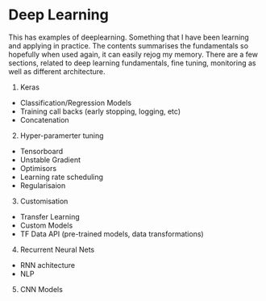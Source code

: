# Deep Learning

This has examples of deeplearning. Something that I have been learning and applying in practice. The contents summarises the fundamentals so hopefully when used again, it can easily rejog my memory. There are a few sections, related to deep learning fundamentals, fine tuning, monitoring as well as different architecture.

1. Keras

- Classification/Regression Models
- Training call backs (early stopping, logging, etc)
- Concatenation

2. Hyper-paramerter tuning
- Tensorboard
- Unstable Gradient
- Optimisors
- Learning rate scheduling
- Regularisaion

3. Customisation
- Transfer Learning
- Custom Models
- TF Data API (pre-trained models, data transformations)

4. Recurrent Neural Nets
- RNN achitecture
- NLP

5. CNN Models

